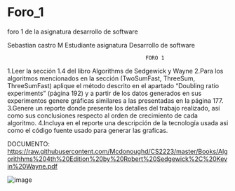 # Foro_1
foro 1 de la asignatura desarrollo de software 

Sebastian castro M
Estudiante asignatura  Desarrollo de software 

                                                FORO 1 

1.Leer la sección 1.4 del libro Algorithms de Sedgewick y Wayne
2.Para los algoritmos mencionados en la sección (TwoSumFast, ThreeSum, ThreeSumFast) aplique el método descrito en el apartado “Doubling ratio experiments” (página 192) y a partir de los datos generados en sus experimentos genere gráficas similares a las presentadas en la página 177.
3.Genere un reporte donde presente los detalles del trabajo realizado, así como sus conclusiones respecto al orden de crecimiento de cada algoritmo.
4.Incluya en el reporte una descripción de la tecnología usada asi como  el código fuente usado para generar las graficas.

DOCUMENTO: https://raw.githubusercontent.com/Mcdonoughd/CS2223/master/Books/Algorithhms%204th%20Edition%20by%20Robert%20Sedgewick%2C%20Kevin%20Wayne.pdf


![image](https://user-images.githubusercontent.com/53665624/187010028-91a7ecc8-7459-4819-9970-3ef2b1815a3e.png)
